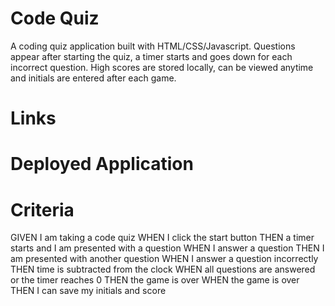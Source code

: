 # Code Quiz

A coding quiz application built with HTML/CSS/Javascript.
Questions appear after starting the quiz, a timer starts and goes down for each incorrect question.
High scores are stored locally, can be viewed anytime and initials are entered after each game.

# Links

# Deployed Application

# Criteria

GIVEN I am taking a code quiz
WHEN I click the start button
THEN a timer starts and I am presented with a question
WHEN I answer a question
THEN I am presented with another question
WHEN I answer a question incorrectly
THEN time is subtracted from the clock
WHEN all questions are answered or the timer reaches 0
THEN the game is over
WHEN the game is over
THEN I can save my initials and score
